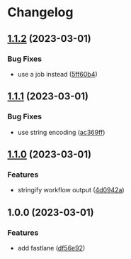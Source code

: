 # Changelog

## [1.1.2](https://github.com/Viktor-TechForm/releasing-apps-mono-repo/compare/my-project-mobile-app-v1.1.1...my-project-mobile-app-v1.1.2) (2023-03-01)


### Bug Fixes

* use a job instead ([5ff60b4](https://github.com/Viktor-TechForm/releasing-apps-mono-repo/commit/5ff60b4fac00127f36ea22393461e3b235577dbe))

## [1.1.1](https://github.com/Viktor-TechForm/releasing-apps-mono-repo/compare/my-project-mobile-app-v1.1.0...my-project-mobile-app-v1.1.1) (2023-03-01)


### Bug Fixes

* use string encoding ([ac369ff](https://github.com/Viktor-TechForm/releasing-apps-mono-repo/commit/ac369ff9ebb090ab936d5471cd40a96c1909f372))

## [1.1.0](https://github.com/Viktor-TechForm/releasing-apps-mono-repo/compare/my-project-mobile-app-v1.0.0...my-project-mobile-app-v1.1.0) (2023-03-01)


### Features

* stringify workflow output ([4d0942a](https://github.com/Viktor-TechForm/releasing-apps-mono-repo/commit/4d0942a90466bb7b848c53036349a66a05858541))

## 1.0.0 (2023-03-01)


### Features

* add fastlane ([df56e92](https://github.com/Viktor-TechForm/releasing-apps-mono-repo/commit/df56e92c235dc3bfb34d56bf54d475bfe07eca80))
